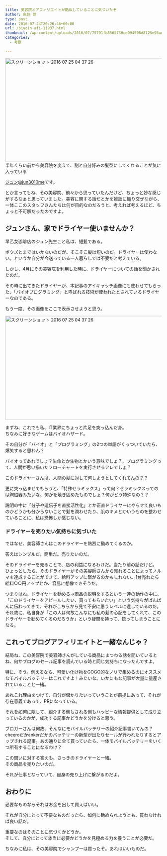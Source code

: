 ```yaml
---
title: 美容院とアフィリエイトが酷似していることに気づいたぞ
author: 魚住 惇
type: post
date: 2016-07-24T20:26:46+00:00
url: /biyoin-afi-11937.html
thumbnail: /wp-content/uploads/2016/07/75791fb8565738ce094598d8125e93ae.png
categories:
  - 考察

---
```

<img decoding="async" loading="lazy" src="/wp-content/uploads/2016/07/75791fb8565738ce094598d8125e93ae.png" alt="スクリーンショット 2016 07 25 04 37 26" title="スクリーンショット 2016-07-25 04.37.26.png" border="0" width="520" height="334" /><!--more-->半年くらい前から美容院を変えて、割と自分好みの髪型にしてくれることが気に入っている

[ジュン@jun3010me][1]です。

とか言ってもね、その美容院、前々から思っていたんだけど、ちょっと妙な感じがするなぁと思っていました。美容に関する話だとかを雑談に織り交ぜながら、一体ここのスタッフさんたちは何が目的なのだろうと、考えれば考えるほど、ちょっと不可解だったのですよ。

## ジュンさん、家でドライヤー使いませんか？

早乙女珈琲店のジュン先生こと私は、短髪である。

ボウズとまではいかないのだが、そこそこ髪は短いのだ。ドライヤーは使わない。というか自分が今送っている一人暮らしでは不要だと考えている。

しかし、4月にその美容院を利用した時に、ドライヤーについての話を聞かされたのだ。

その時に出てきたドライヤーが、本記事のアイキャッチ画像にも使わせてもらった、「バイオプログラミング」と呼ばれる技術が使われたとされているドライヤーなのである。

もう一度、その画像をここで表示させようと思う。

<img decoding="async" loading="lazy" src="/wp-content/uploads/2016/07/75791fb8565738ce094598d8125e93ae.png" alt="スクリーンショット 2016 07 25 04 37 26" title="スクリーンショット 2016-07-25 04.37.26.png" border="0" width="520" height="334" /> 

まずね、これでも私、IT業界にちょっと片足を突っ込んだ身。  
ちなみに好きなゲームはバイオハザード。

その自分が「バイオ」と「プログラミング」の2つの単語がくっついていたら、爆笑すると思わん？

バイオってあれでしょ？生命とか生物とかいう意味でしょ？、プログラミングって、人間が思い描いたフローチャートを実行させるアレでしょ？

このドライヤーさんは、人間の髪に対して何しようとしてくれてんの？？

更に突っ込ませてもらうと、「特殊セラミックス」って何？セラミックスってのは陶磁器みたいな、何かを焼き固めたものでしょ？何がどう特殊なの？？

説明の中に「分子や遺伝子を直接活性化」とか正直ドライヤーにやらせて良いものかどうかも分からないことで髪を潤わせたり、肌のキメとかいうものを整わせていることに、私は恐怖しか感じない。

### ドライヤーを売りたい気持ちに気づいた

ではなぜ、美容師さんはこのドライヤーを熱烈に勧めてくるのか。

答えはシンプルだ。簡単だ。売りたいのだ。

そのドライヤーを売ることで、店の利益になるわけだ。当たり前の話だけど。  
ひょっとしたら、そのドライヤーがその美容師さんから売れることによってノルマを達成することができて、給料アップに繋がるのかもしれない。1台売れたら給料○○円アップとか、容易に想像できそうだ。

つまりはね、ドライヤーを勧める→商品の説明をするという一連の動作の中に、「このドライヤーをアピールしたい、買ってもらいたい」という気持ちがばんばんに伝わってきて、それがこちらから見て不安に思うレベルに達しているのだ。  
それ故に、私自身が「この人は何故こんなにも私の髪の心配をしてくれて、このドライヤーを勧めてくるのだろうか」という疑問を持って、悟ってしまうことになる。

## これってブログアフィリエイトと一緒なんじゃ？

結局ね、この美容院で美容師さんがしている商品にまつわる話を聞いているとね、何かブログのセール記事を読んでいる時と同じ気持ちになったんですよ。

特に、そう。例えるなら、<span class="futoaka">可愛い化け物をGOGO的なノリで集めるのにオススメなモバイルバッテリーはこれですよ！</span>みたいな。いかにもな記事が大量に量産されていることと一緒。

あれこれ理由をつけて、自分が儲かりたいっていうことが前提にあって、それが存在意義であって、PRになっている。

それを如何に隠して、紹介する側もされる側もハッピーな情報提供として成り立っているのかが、成功する記事かどうかを分けると思う。

ブロガーさんは何故、そんなにモバイルバッテリーの紹介記事書いてんの？  
cheeroだかankerだかのバッテリーの新型が出たりセールが行われたりするとアップされる記事。あの通りに全て買っていたら、一体モバイルバッテリーをいくつ所有することになるわけ？

この問いに対する答えも、さっきのドライヤーと一緒。  
その商品を売りたいのだ。

それが仕事となっていて、自身の売り上げに繋がるのだよ。



## おわりに

必要なものならそれはお金を出して買えばいい。

それが自分にとって不要なものだったら、如何に勧められようとも、買わなければ良い話だ。

重要なのはそのことに気づくかどうか。  
そして、自分にとって本当に必要かどうかを見極める力を養うことが必要だ。

ちなみに私は、その美容院でシャンプーは買ったぞ。あれはいいものだ。

 [1]: https://twitter.com/jun3010me